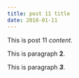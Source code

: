 ```yaml
---
title: post 11 title
date: 2018-01-11
---
```

This is post 11 *content*.

This is paragraph **2**.

This is paragraph ***3***.
